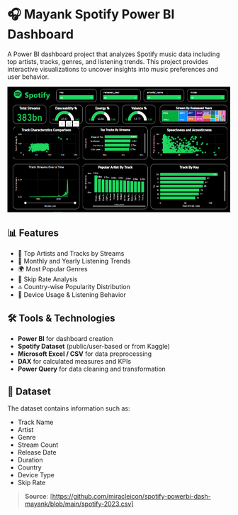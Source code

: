 
# 🎧 Mayank Spotify Power BI Dashboard

A Power BI dashboard project that analyzes Spotify music data including top artists, tracks, genres, and listening trends. This project provides interactive visualizations to uncover insights into music preferences and user behavior.

![Dashboard Preview](https://github.com/miracleicon/spotify-powerbi-dash-mayank/blob/main/Spotify%20songs.PNG) <!-- Add screenshot path -->

## 📊 Features

- 🎵 Top Artists and Tracks by Streams
- 📆 Monthly and Yearly Listening Trends
- 🌍 Most Popular Genres
- 🔄 Skip Rate Analysis
- 🔝 Country-wise Popularity Distribution
- 📱 Device Usage & Listening Behavior

## 🛠️ Tools & Technologies

- **Power BI** for dashboard creation  
- **Spotify Dataset** (public/user-based or from Kaggle)  
- **Microsoft Excel / CSV** for data preprocessing  
- **DAX** for calculated measures and KPIs  
- **Power Query** for data cleaning and transformation  

## 📁 Dataset

The dataset contains information such as:
- Track Name  
- Artist  
- Genre  
- Stream Count  
- Release Date  
- Duration  
- Country  
- Device Type  
- Skip Rate  

> **Source**: [https://github.com/miracleicon/spotify-powerbi-dash-mayank/blob/main/spotify-2023.csv]
